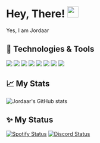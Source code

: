 # Hey, There! <img src="https://iili.io/fuVnBs.gif" width="30px">
Yes, I am Jordaar

## 🔧 Technologies & Tools
![](https://img.shields.io/badge/OS-Windows-informational?style=flat&logo=linux&logoColor=white&color=2bbc8a)
![](https://img.shields.io/badge/Code-JavaScript-informational?style=flat&logo=javascript&logoColor=white&color=2bbc8a)
![](https://img.shields.io/badge/Code-TypeScript-informational?style=flat&logo=typescript&logoColor=white&color=2bbc8a)
![](https://img.shields.io/badge/Cloud-Heroku-informational?style=flat&logo=heroku&logoColor=white&color=2bbc8a)
![](https://img.shields.io/badge/Library-Discord.js-informational?style=flat&logo=discord&logoColor=white&color=2bbc8a)
![](https://img.shields.io/badge/Editor-Visual_Studio_Code_Insiders-informational?style=flat&logo=visual-studio-code&logoColor=white&color=2bbc8a)
![](https://img.shields.io/badge/Data_Base-MongoDB-informational?style=flat&logo=mongoDB&logoColor=white&color=2bbc8a)
![](https://img.shields.io/badge/Data_Base-PostgreSQL-informational?style=flat&logo=postgresql&logoColor=white&color=2bbc8a)

## &#x1f4c8; My Stats

![Jordaar's GitHub stats](https://github-readme-stats.vercel.app/api?username=Jordaar&show_icons=true&hide=issues&hide_border=true&title_color=2bbc8a&icon_color=2bbc8a&bg_color=0D1117&text_color=ffffff)

## ✨ My Status

[![Spotify Status](https://spotify-github-profile.vercel.app/api/view?uid=8nhka3gwpvyqwanoukbs442fk&cover_image=true&theme=novatorem)](https://github.com/Jordaar) [![Discord Status](https://discord.c99.nl/widget/theme-4/477649356191825920.png)](https://discord.com)
